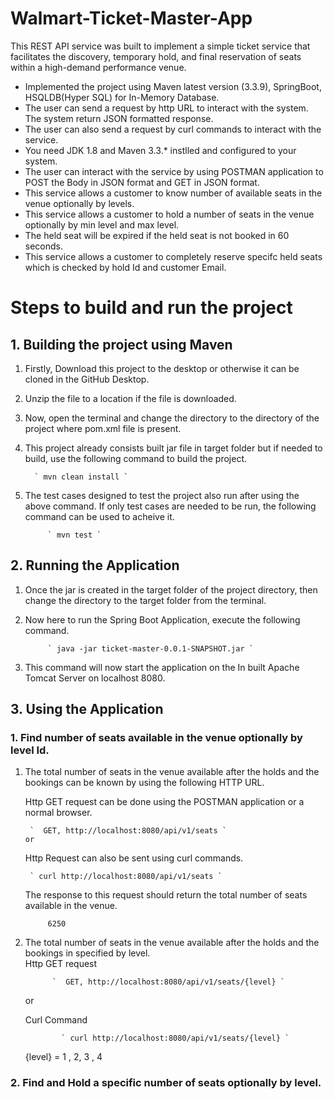 # Walmart-Ticket-Master-App

This REST API service was built to implement a simple ticket service that facilitates the discovery, temporary hold, and final reservation of seats within a high-demand performance  venue.

  * Implemented the project using Maven latest version (3.3.9), SpringBoot, HSQLDB(Hyper SQL) for In-Memory Database.
  * The user can send a request by http URL to interact with the system. The system return JSON formatted response.
  * The user can also send a request by curl commands to interact with the service.
  * You need JDK 1.8 and Maven 3.3.* instlled and configured to your system.
  * The user can interact with the service by using POSTMAN application to POST the Body in JSON format and GET in JSON format.
  * This service allows a customer to know number of available seats in the venue optionally by levels.
  * This service allows a customer to hold a number of seats in the venue optionally by min level and max level.
  * The held seat will be expired if the held seat is not booked in 60 seconds.
  * This service allows a customer to completely reserve specifc held seats which is checked by hold Id and customer Email. 
  
# Steps to build and run the project

## 1. Building the project using Maven

1. Firstly, Download this project to the desktop or otherwise it can be cloned in the GitHub Desktop.
2. Unzip the file to a location if the file is downloaded.
3. Now, open the terminal and change the directory to the directory of the project where pom.xml file is present.
4. This project already consists built jar file in target folder but if needed to build, use the following command to build the project.
        
         ` mvn clean install `
        
5. The test cases designed to test the project also run after using the above command. If only test cases are needed to be run, the following command can be used to acheive it.
      
            ` mvn test `
            
## 2. Running the Application

1. Once the jar is created in the target folder of the project directory, then change the directory to the target folder from the terminal.

2. Now here to run the Spring Boot Application, execute the following command.

            ` java -jar ticket-master-0.0.1-SNAPSHOT.jar `

3. This command will now start the application on the In built Apache Tomcat Server on localhost 8080.

## 3. Using the Application

### 1. Find number of seats available in the venue optionally by level Id.

1. The total number of seats in the venue available after the holds and the bookings can be known by using the following HTTP URL.

    Http GET request can be done using the POSTMAN application or a normal browser.
    
        `  GET, http://localhost:8080/api/v1/seats `  
       or
                         
    Http Request can also be sent using curl commands.
    
        ` curl http://localhost:8080/api/v1/seats `
        
    The response to this request should return the total number of seats available in the venue.
        
            6250
            
2. The total number of seats in the venue available after the holds and the bookings in specified by level.     
   Http GET request
        
             `  GET, http://localhost:8080/api/v1/seats/{level} `
   or
   
   Curl Command
   
               ` curl http://localhost:8080/api/v1/seats/{level} `
    
    {level} = 1 , 2, 3 , 4
    
### 2. Find and Hold a specific number of seats optionally by level.


            
        




